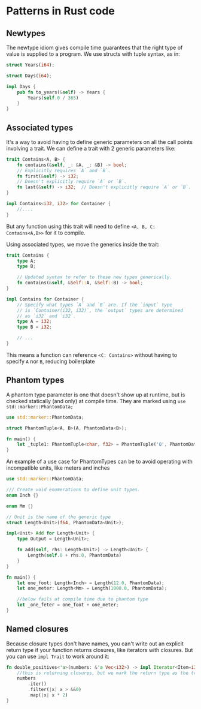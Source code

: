 # Patterns in Rust code

## Newtypes

The newtype idiom gives compile time guarantees that the right type of value is supplied to a program. We use structs
with tuple syntax, as in:

```rust
struct Years(i64);

struct Days(i64);

impl Days {
    pub fn to_years(&self) -> Years {
        Years(self.0 / 365)
    }
}
```

## Associated types

It's a way to avoid having to define generic parameters on all the call points involving a trait. We can define a trait
with 2 generic parameters like:

```rust
trait Contains<A, B> {
    fn contains(&self, _: &A, _: &B) -> bool;
    // Explicitly requires `A` and `B`.
    fn first(&self) -> i32;
    // Doesn't explicitly require `A` or `B`.
    fn last(&self) -> i32;  // Doesn't explicitly require `A` or `B`.
}

impl Contains<i32, i32> for Container {
    //....
}
```

But any function using this trait will need to define `<A, B, C: Contains<A,B>>` for it to compile.

Using associated types, we move the generics inside the trait:

```rust
trait Contains {
    type A;
    type B;

    // Updated syntax to refer to these new types generically.
    fn contains(&self, &Self::A, &Self::B) -> bool;
}

impl Contains for Container {
    // Specify what types `A` and `B` are. If the `input` type
    // is `Container(i32, i32)`, the `output` types are determined
    // as `i32` and `i32`.
    type A = i32;
    type B = i32;

    // ...
}
```

This means a function can reference `<C: Contains>` without having to specify `A` nor `B`, reducing boilerplate

## Phantom types

A phantom type parameter is one that doesn't show up at runtime, but is checked statically (and only) at compile time.
They are marked using `use std::marker::PhantomData;`

```rust
use std::marker::PhantomData;

struct PhantomTuple<A, B>(A, PhantomData<B>);

fn main() {
    let _tuple1: PhantomTuple<char, f32> = PhantomTuple('Q', PhantomData);
}
```

An example of a use case for PhantomTypes can be to avoid operating with incompatible units, like meters and inches

```rust
use std::marker::PhantomData;

/// Create void enumerations to define unit types.
enum Inch {}

enum Mm {}

// Unit is the name of the generic type
struct Length<Unit>(f64, PhantomData<Unit>);

impl<Unit> Add for Length<Unit> {
    type Output = Length<Unit>;

    fn add(self, rhs: Length<Unit>) -> Length<Unit> {
        Length(self.0 + rhs.0, PhantomData)
    }
}

fn main() {
    let one_foot: Length<Inch> = Length(12.0, PhantomData);
    let one_meter: Length<Mm> = Length(1000.0, PhantomData);

    //below fails at compile time due to phantom type
    let _one_feter = one_foot + one_meter;
}
```

## Named closures

Because closure types don't have names, you can't write out an explicit return type if your function returns closures,
like iterators with closures. But you can use `impl Trait` to work around it:

```rust
fn double_positives<'a>(numbers: &'a Vec<i32>) -> impl Iterator<Item=i32> + 'a {
    //this is returning closures, but we mark the return type as the trait and all is fine
    numbers
        .iter()
        .filter(|x| x > &&0)
        .map(|x| x * 2)
}
```